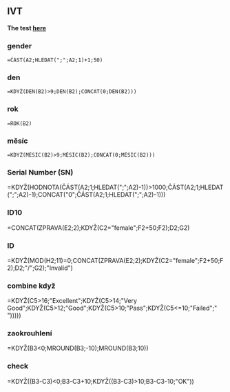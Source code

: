 ## IVT

<b>The test <a href="https://youtu.be/j5a0jTc9S10" target="_blank">here</a></b>

### gender

```
=ČÁST(A2;HLEDAT(";";A2;1)+1;50)
```

### den

```
=KDYŽ(DEN(B2)>9;DEN(B2);CONCAT(0;DEN(B2)))
```

### rok

```
=ROK(B2)
```

### měsíc

```
=KDYŽ(MĚSÍC(B2)>9;MĚSÍC(B2);CONCAT(0;MĚSÍC(B2)))
```

### Serial Number (SN)

=KDYŽ(HODNOTA(ČÁST(A2;1;HLEDAT(";";A2)-1))>1000;ČÁST(A2;1;HLEDAT(";";A2)-1);CONCAT("0";ČÁST(A2;1;HLEDAT(";";A2)-1)))

### ID10

=CONCAT(ZPRAVA(E2;2);KDYŽ(C2="female";F2+50;F2);D2;G2)

### ID

=KDYŽ(MOD(H2;11)=0;CONCAT(ZPRAVA(E2;2);KDYŽ(C2="female";F2+50;F2);D2;"/";G2);"Invalid")

### combine když

=KDYŽ(C5>16;"Excellent";KDYŽ(C5>14;"Very Good";KDYŽ(C5>12;"Good";KDYŽ(C5>10;"Pass";KDYŽ(C5<=10;"Failed";" ")))))

### zaokrouhlení

=KDYŽ(B3<0;MROUND(B3;-10);MROUND(B3;10))

### check

=KDYŽ((B3-C3)<0;B3-C3+10;KDYŽ((B3-C3)>10;B3-C3-10;"OK"))

